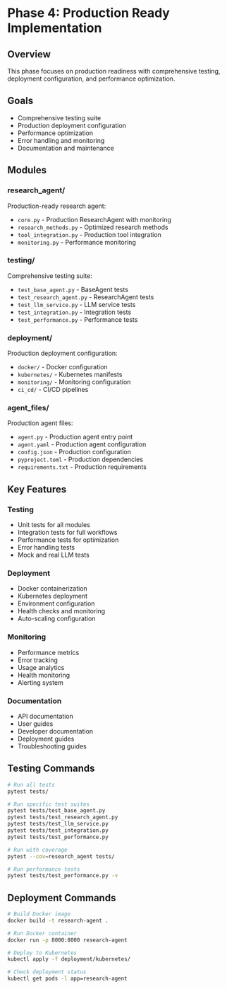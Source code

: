 # Phase 4: Production Ready Implementation

## Overview
This phase focuses on production readiness with comprehensive testing, deployment configuration, and performance optimization.

## Goals
- Comprehensive testing suite
- Production deployment configuration
- Performance optimization
- Error handling and monitoring
- Documentation and maintenance

## Modules

### research_agent/
Production-ready research agent:
- `core.py` - Production ResearchAgent with monitoring
- `research_methods.py` - Optimized research methods
- `tool_integration.py` - Production tool integration
- `monitoring.py` - Performance monitoring

### testing/
Comprehensive testing suite:
- `test_base_agent.py` - BaseAgent tests
- `test_research_agent.py` - ResearchAgent tests
- `test_llm_service.py` - LLM service tests
- `test_integration.py` - Integration tests
- `test_performance.py` - Performance tests

### deployment/
Production deployment configuration:
- `docker/` - Docker configuration
- `kubernetes/` - Kubernetes manifests
- `monitoring/` - Monitoring configuration
- `ci_cd/` - CI/CD pipelines

### agent_files/
Production agent files:
- `agent.py` - Production agent entry point
- `agent.yaml` - Production agent configuration
- `config.json` - Production configuration
- `pyproject.toml` - Production dependencies
- `requirements.txt` - Production requirements

## Key Features

### Testing
- Unit tests for all modules
- Integration tests for full workflows
- Performance tests for optimization
- Error handling tests
- Mock and real LLM tests

### Deployment
- Docker containerization
- Kubernetes deployment
- Environment configuration
- Health checks and monitoring
- Auto-scaling configuration

### Monitoring
- Performance metrics
- Error tracking
- Usage analytics
- Health monitoring
- Alerting system

### Documentation
- API documentation
- User guides
- Developer documentation
- Deployment guides
- Troubleshooting guides

## Testing Commands
```bash
# Run all tests
pytest tests/

# Run specific test suites
pytest tests/test_base_agent.py
pytest tests/test_research_agent.py
pytest tests/test_llm_service.py
pytest tests/test_integration.py
pytest tests/test_performance.py

# Run with coverage
pytest --cov=research_agent tests/

# Run performance tests
pytest tests/test_performance.py -v
```

## Deployment Commands
```bash
# Build Docker image
docker build -t research-agent .

# Run Docker container
docker run -p 8000:8000 research-agent

# Deploy to Kubernetes
kubectl apply -f deployment/kubernetes/

# Check deployment status
kubectl get pods -l app=research-agent
```
